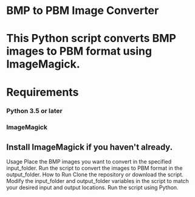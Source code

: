 <h1>BMP to PBM Image Converter<h1>
This Python script converts BMP images to PBM format using ImageMagick.
<h1>Requirements</h1>
<h3>Python 3.5 or later</h3>
<h3>ImageMagick</h3>
<h2>Install ImageMagick if you haven't already.</h2>

 
Usage
Place the BMP images you want to convert in the specified input_folder.
Run the script to convert the images to PBM format in the output_folder.
How to Run
Clone the repository or download the script.
Modify the input_folder and output_folder variables in the script to match your desired input and output locations.
Run the script using Python.
